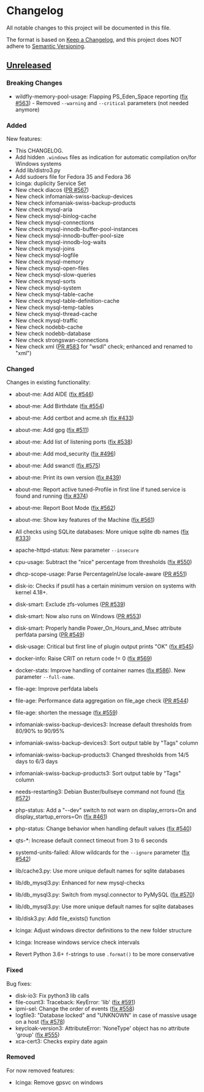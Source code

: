 # Changelog
All notable changes to this project will be documented in this file.

The format is based on [Keep a Changelog](https://keepachangelog.com/en/1.0.0/),
and this project does NOT adhere to [Semantic Versioning](https://semver.org/spec/v2.0.0.html).


## [Unreleased]

### Breaking Changes

*  wildfly-memory-pool-usage: Flapping PS_Eden_Space reporting ([fix #563](https://github.com/Linuxfabrik/monitoring-plugins/issues/563)) - Removed `--warning` and `--critical` parameters (not needed anymore)


### Added

New features:

* This CHANGELOG.
* Add hidden `.windows` files as indication for automatic compilation on/for Windows systems
* Add lib/distro3.py
* Add sudoers file for Fedora 35 and Fedora 36
* Icinga: duplicity Service Set
* New check diacos ([PR #567](https://github.com/Linuxfabrik/monitoring-plugins/pull/567))
* New check infomaniak-swiss-backup-devices
* New check infomaniak-swiss-backup-products
* New check mysql-aria
* New check mysql-binlog-cache
* New check mysql-connections
* New check mysql-innodb-buffer-pool-instances
* New check mysql-innodb-buffer-pool-size
* New check mysql-innodb-log-waits
* New check mysql-joins
* New check mysql-logfile
* New check mysql-memory
* New check mysql-open-files
* New check mysql-slow-queries
* New check mysql-sorts
* New check mysql-system
* New check mysql-table-cache
* New check mysql-table-definition-cache
* New check mysql-temp-tables
* New check mysql-thread-cache
* New check mysql-traffic
* New check nodebb-cache
* New check nodebb-database
* New check strongswan-connections
* New check xml ([PR #583](https://github.com/Linuxfabrik/monitoring-plugins/pull/583) for "wsdl" check; enhanced and renamed to "xml")


### Changed

Changes in existing functionality:

* about-me: Add AIDE ([fix #546](https://github.com/Linuxfabrik/monitoring-plugins/issues/546))
* about-me: Add Birthdate ([fix #554](https://github.com/Linuxfabrik/monitoring-plugins/issues/554))
* about-me: Add certbot and acme.sh ([fix #433](https://github.com/Linuxfabrik/monitoring-plugins/issues/433))
* about-me: Add gpg ([fix #511](https://github.com/Linuxfabrik/monitoring-plugins/issues/511))
* about-me: Add list of listening ports ([fix #538](https://github.com/Linuxfabrik/monitoring-plugins/issues/538))
* about-me: Add mod_security ([fix #496](https://github.com/Linuxfabrik/monitoring-plugins/issues/496))
* about-me: Add swanctl ([fix #575](https://github.com/Linuxfabrik/monitoring-plugins/issues/575))
* about-me: Print its own version ([fix #439](https://github.com/Linuxfabrik/monitoring-plugins/issues/439))
* about-me: Report active tuned-Profile in first line if tuned.service is found and running ([fix #374](https://github.com/Linuxfabrik/monitoring-plugins/issues/374))
* about-me: Report Boot Mode ([fix #562](https://github.com/Linuxfabrik/monitoring-plugins/issues/562)) 
* about-me: Show key features of the Machine ([fix #561](https://github.com/Linuxfabrik/monitoring-plugins/issues/561))
* All checks using SQLite databases: More unique sqlite db names ([fix #333](https://github.com/Linuxfabrik/monitoring-plugins/issues/333))
* apache-httpd-status: New parameter `--insecure`
* cpu-usage: Subtract the "nice" percentage from thresholds ([fix #550](https://github.com/Linuxfabrik/monitoring-plugins/issues/550))
* dhcp-scope-usage: Parse PercentageInUse locale-aware ([PR #551](https://github.com/Linuxfabrik/monitoring-plugins/pull/551))
* disk-io: Checks if psutil has a certain minimum version on systems with kernel 4.18+.
* disk-smart: Exclude zfs-volumes ([PR #539](https://github.com/Linuxfabrik/monitoring-plugins/pull/539))
* disk-smart: Now also runs on Windows ([PR #553](https://github.com/Linuxfabrik/monitoring-plugins/pull/553))
* disk-smart: Properly handle Power_On_Hours_and_Msec attribute perfdata parsing ([PR #549](https://github.com/Linuxfabrik/monitoring-plugins/pull/549))
* disk-usage: Critical but first line of plugin output prints "OK" ([fix #545](https://github.com/Linuxfabrik/monitoring-plugins/issues/545))
* docker-info: Raise CRIT on return code != 0 ([fix #569](https://github.com/Linuxfabrik/monitoring-plugins/issues/569))
* docker-stats: Improve handling of container names ([fix #586](https://github.com/Linuxfabrik/monitoring-plugins/issues/586)). New parameter `--full-name`.
* file-age: Improve perfdata labels
* file-age: Performance data aggregation on file_age check ([PR #544](https://github.com/Linuxfabrik/monitoring-plugins/pull/544))
* file-age: shorten the message ([fix #559](https://github.com/Linuxfabrik/monitoring-plugins/issues/559))
* infomaniak-swiss-backup-devices3: Increase default thresholds from 80/90% to 90/95%
* infomaniak-swiss-backup-devices3: Sort output table by "Tags" column
* infomaniak-swiss-backup-products3: Changed thresholds from 14/5 days to 6/3 days
* infomaniak-swiss-backup-products3: Sort output table by "Tags" column
* needs-restarting3: Debian Buster/bullseye command not found ([fix #572](https://github.com/Linuxfabrik/monitoring-plugins/issues/572))
* php-status: Add a "--dev" switch to not warn on display_errors=On and display_startup_errors=On ([fix #461](https://github.com/Linuxfabrik/monitoring-plugins/issues/461))
* php-status: Change behavior when handling default values ([fix #540](https://github.com/Linuxfabrik/monitoring-plugins/issues/540))
* qts-\*: Increase default connect timeout from 3 to 6 seconds
* systemd-units-failed: Allow wildcards for the `--ignore` parameter ([fix #542](https://github.com/Linuxfabrik/monitoring-plugins/issues/542))

* lib/cache3.py: Use more unique default names for sqlite databases
* lib/db_mysql3.py: Enhanced for new mysql-checks
* lib/db_mysql3.py: Switch from mysql.connector to PyMySQL  ([fix #570](https://github.com/Linuxfabrik/monitoring-plugins/issues/570))
* lib/db_mysql3.py: Use more unique default names for sqlite databases
* lib/disk3.py: Add file_exists() function
* Icinga: Adjust windows director definitions to the new folder structure
* Icinga: Increase windows service check intervals
* Revert Python 3.6+ `f`-strings to use `.format()` to be more conservative


### Fixed

Bug fixes:

* disk-io3: Fix python3 lib calls
* file-count3: Traceback: KeyError: 'lib'  ([fix #591](https://github.com/Linuxfabrik/monitoring-plugins/issues/591))
* ipmi-sel: Change the order of events ([fix #558](https://github.com/Linuxfabrik/monitoring-plugins/issues/558))
* logfile3: "Database locked" and "UNKNOWN" in case of massive usage on a host ([fix #578](https://github.com/Linuxfabrik/monitoring-plugins/issues/578))
* keycloak-version3: AttributeError: 'NoneType' object has no attribute 'group' ([fix #555](https://github.com/Linuxfabrik/monitoring-plugins/issues/555))
* xca-cert3: Checks expiry date again


### Removed

For now removed features:

* Icinga: Remove gpsvc on windows



[Unreleased]: https://github.com/Linuxfabrik/monitoring-plugins/compare/2022030201...HEAD

